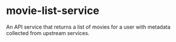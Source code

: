 # movie-list-service
An API service that returns a list of movies for a user with metadata collected from upstream services. 
